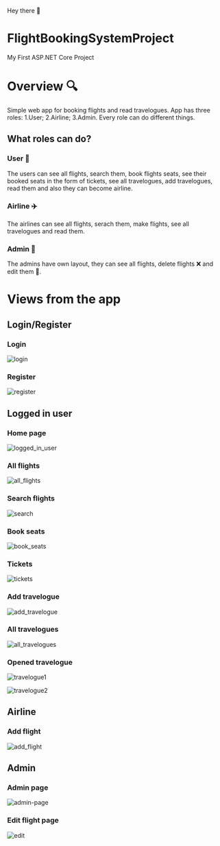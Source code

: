 Hey there :wave:
# FlightBookingSystemProject
My First ASP.NET Core Project

# Overview :mag:
Simple web app for booking flights and read travelogues.
App has three roles: 1.User; 2.Airline; 3.Admin.
Every role can do different things.

## What roles can do?

### User :boy:
The users can see all flights, search them, book flights seats, see their booked seats in the form of tickets, see all travelogues, add travelogues, read them and also they can become airline.

### Airline ✈️
The airlines can see all flights, serach them, make flights, see all travelogues and read them.

### Admin :person_in_tuxedo:
The admins have own layout, they can see all flights, delete flights :x: and edit them :memo:.

# Views from the app

## Login/Register

### Login
![login](https://user-images.githubusercontent.com/62722807/171747880-1e4b61c8-b61d-481c-9c0b-4b5576b09cb4.png)

### Register
![register](https://user-images.githubusercontent.com/62722807/171747893-782bdee6-466a-4bdc-b44f-f91459407fcb.png)


## Logged in user

### Home page

![logged_in_user](https://user-images.githubusercontent.com/62722807/171748099-ab1b081f-8399-4901-a876-6f16674216ef.png)

### All flights

![all_flights](https://user-images.githubusercontent.com/62722807/171748181-90cd15da-0933-49ba-9878-b4cb143e62fa.png)

### Search flights

![search](https://user-images.githubusercontent.com/62722807/171748523-9bd40629-f152-4d6c-9d50-9af782007363.png)

### Book seats

![book_seats](https://user-images.githubusercontent.com/62722807/171748238-705546d7-0431-481c-ac75-a58c6400435b.png)

### Tickets

![tickets](https://user-images.githubusercontent.com/62722807/171748316-f00e19a8-cb2f-45f8-943f-b48eb944b500.png)

### Add travelogue

![add_travelogue](https://user-images.githubusercontent.com/62722807/171748381-f0fef895-0e13-44e7-90ed-69934de365a2.png)

### All travelogues

![all_travelogues](https://user-images.githubusercontent.com/62722807/171748469-e3dbd471-dc17-47b5-9c9b-d20bba17c105.png)

### Opened travelogue

![travelogue1](https://user-images.githubusercontent.com/62722807/171748611-a84fe331-34d6-4677-8e28-61eeb524186b.png)

![travelogue2](https://user-images.githubusercontent.com/62722807/171748609-f5903829-469f-40c7-9ec0-4179258985bc.png)

## Airline

### Add flight

![add_flight](https://user-images.githubusercontent.com/62722807/171748727-20154de4-a1ec-4931-903b-606cea2a7a48.png)

## Admin

### Admin page

![admin-page](https://user-images.githubusercontent.com/62722807/171748822-8631219b-a269-43a7-8cc5-8e263ea4ab6a.png)

### Edit flight page

![edit](https://user-images.githubusercontent.com/62722807/171748945-88e2138d-e6bb-473a-9d4c-d3a4bb5a3d4e.png)
